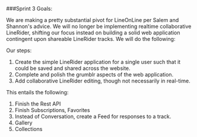###Sprint 3 Goals:

We are making a pretty substantial pivot for LineOnLine per Salem and Shannon's advice. We will no longer be implementing realtime collaborative LineRider, shifting our focus instead on building a solid web application contingent upon shareable LineRider tracks. We will do the following:

Our steps:
1. Create the simple LineRider application for a single user such that it could be saved and shared across the website.
2. Complete and polish the grumblr aspects of the web application.
3. Add collaborative LineRider editing, though not necessarily in real-time.

This entails the following:

1. Finish the Rest API
2. Finish Subscriptions, Favorites
3. Instead of Conversation, create a Feed for responses to a track.
4. Gallery
5. Collections
